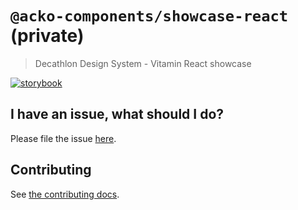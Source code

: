# `@acko-components/showcase-react` (private)

> Decathlon Design System - Vitamin React showcase

<a href="https://decathlon.github.io/vitamin-web/@acko-components/showcase-react"><img src="https://img.shields.io/badge/storybook-react-61DAFB?style=flat&logo=storybook" alt="storybook" /></a>

## I have an issue, what should I do?

Please file the issue [here](https://github.com/Decathlon/vitamin-web/issues/new).

## Contributing

See [the contributing docs](https://github.com/Decathlon/vitamin-web/blob/main/CONTRIBUTING.md).
